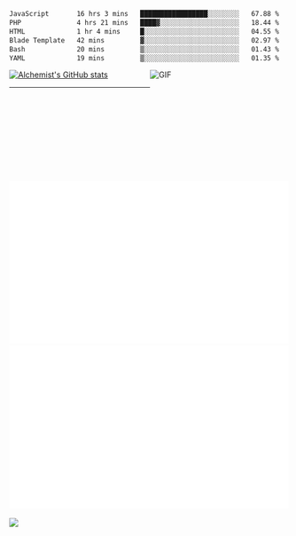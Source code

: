 <!--START_SECTION:waka-->

```text
JavaScript       16 hrs 3 mins   █████████████████░░░░░░░░   67.88 %
PHP              4 hrs 21 mins   ████▓░░░░░░░░░░░░░░░░░░░░   18.44 %
HTML             1 hr 4 mins     █░░░░░░░░░░░░░░░░░░░░░░░░   04.55 %
Blade Template   42 mins         ▓░░░░░░░░░░░░░░░░░░░░░░░░   02.97 %
Bash             20 mins         ▒░░░░░░░░░░░░░░░░░░░░░░░░   01.43 %
YAML             19 mins         ▒░░░░░░░░░░░░░░░░░░░░░░░░   01.35 %
```

<!--END_SECTION:waka-->

[![Alchemist's GitHub stats](https://github-readme-stats.vercel.app/api?username=DrMaxis&show_icons=true&theme=outrun&count_private=true)](#)
<img align="right" alt="GIF" src="https://user-images.githubusercontent.com/5355808/139111924-210cc6fa-9fb1-4dac-929d-6324a5836a92.gif" width="250" height="200" />
<hr />

![](https://raw.githubusercontent.com/DrMaxis/github-stats-transparent/output/generated/overview.svg)
![](https://raw.githubusercontent.com/DrMaxis/github-stats-transparent/output/generated/languages.svg)

 
<a href="https://count.getloli.com/"><img src="https://count.getloli.com/get/@:maxis-the-alchemist?theme=rule34"></a>
<!-- https://count.getloli.com/get/@alchemist?theme=rule34 -->
<br>
